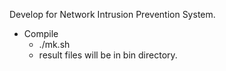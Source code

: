 Develop for Network Intrusion Prevention System.

* Compile 
  * ./mk.sh
  * result files will be in bin directory.
